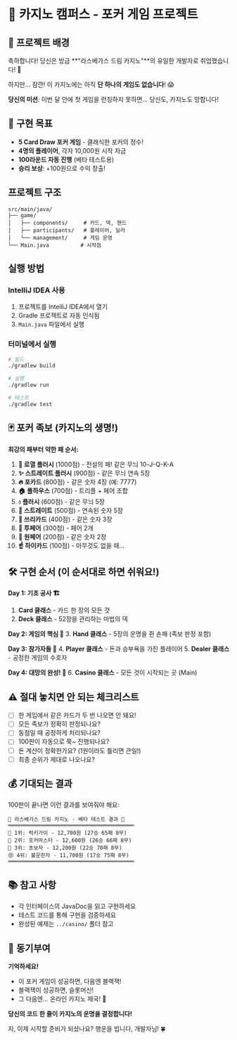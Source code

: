 # 🎰 카지노 캠퍼스 - 포커 게임 프로젝트

## 🚨 프로젝트 배경
축하합니다! 당신은 방금 **"라스베가스 드림 카지노"**의 유일한 개발자로 취업했습니다! 🎉

하지만... 잠깐! 이 카지노에는 아직 **단 하나의 게임도 없습니다**! 😱

**당신의 미션**: 이번 달 안에 첫 게임을 런칭하지 못하면... 당신도, 카지노도 망합니다!

## 🎯 구현 목표
- **5 Card Draw 포커 게임** - 클래식한 포커의 정수!
- **4명의 플레이어**, 각자 10,000원 시작 자금
- **100라운드 자동 진행** (베타 테스트용)
- **승리 보상**: +100원으로 수익 창출!

## 프로젝트 구조
```
src/main/java/
├── game/
│   ├── components/     # 카드, 덱, 핸드
│   ├── participants/   # 플레이어, 딜러
│   └── management/     # 게임 운영
└── Main.java          # 시작점
```

## 실행 방법

### IntelliJ IDEA 사용
1. 프로젝트를 IntelliJ IDEA에서 열기
2. Gradle 프로젝트로 자동 인식됨
3. `Main.java` 파일에서 실행

### 터미널에서 실행
```bash
# 빌드
./gradlew build

# 실행
./gradlew run

# 테스트
./gradlew test
```

## 🃏 포커 족보 (카지노의 생명!)

**최강의 패부터 약한 패 순서:**

1. **🌟 로열 플러시** (1000점) - 전설의 패! 같은 무늬 10-J-Q-K-A
2. **✨ 스트레이트 플러시** (900점) - 같은 무늬 연속 5장
3. **🔥 포카드** (800점) - 같은 숫자 4장 (예: 7777)
4. **🏠 풀하우스** (700점) - 트리플 + 페어 조합
5. **💧 플러시** (600점) - 같은 무늬 5장
6. **📏 스트레이트** (500점) - 연속된 숫자 5장
7. **🎯 쓰리카드** (400점) - 같은 숫자 3장
8. **👥 투페어** (300점) - 페어 2개
9. **👤 원페어** (200점) - 같은 숫자 2장
10. **☝️ 하이카드** (100점) - 아무것도 없을 때...

## 🛠️ 구현 순서 (이 순서대로 하면 쉬워요!)

**Day 1: 기초 공사 🏗️**
1. **Card 클래스** - 카드 한 장의 모든 것
2. **Deck 클래스** - 52장을 관리하는 마법의 덱

**Day 2: 게임의 핵심 🎯**
3. **Hand 클래스** - 5장의 운명을 쥔 손패 (족보 판정 포함)

**Day 3: 참가자들 🧠**
4. **Player 클래스** - 돈과 승부욕을 가진 플레이어
5. **Dealer 클래스** - 공정한 게임의 수호자

**Day 4: 대망의 완성! 🎉**
6. **Casino 클래스** - 모든 것이 시작되는 곳 (Main)

## ⚠️ 절대 놓치면 안 되는 체크리스트

- [ ] 한 게임에서 같은 카드가 두 번 나오면 안 돼요!
- [ ] 모든 족보가 정확히 판정되나요?
- [ ] 동점일 때 공정하게 처리되나요?
- [ ] 100판이 자동으로 쭉~ 진행되나요?
- [ ] 돈 계산이 정확한가요? (1원이라도 틀리면 큰일!)
- [ ] 최종 순위가 제대로 나오나요?

## 💰 기대되는 결과

100판이 끝나면 이런 결과를 보여줘야 해요:

```
🎰 라스베가스 드림 카지노 - 베타 테스트 결과 🎰
════════════════════════════════════════
🥇 1위: 럭키가이 - 12,700원 (27승 65패 8무)
🥈 2위: 포커마스터 - 12,600원 (26승 66패 8무)
🥉 3위: 초보자 - 12,200원 (22승 70패 8무)
😢 4위: 불운한자 - 11,700원 (17승 75패 8무)
════════════════════════════════════════
```

## 📚 참고 사항
- 각 인터페이스의 JavaDoc을 읽고 구현하세요
- 테스트 코드를 통해 구현을 검증하세요
- 완성된 예제는 `../casino/` 폴더 참고

## 💪 동기부여
**기억하세요!**
- 이 포커 게임이 성공하면, 다음엔 블랙잭!
- 블랙잭이 성공하면, 슬롯머신!
- 그 다음엔... 온라인 카지노 제국! 💎

**당신의 코드 한 줄이 카지노의 운명을 결정합니다!**

자, 이제 시작할 준비가 되셨나요? 행운을 빕니다, 개발자님! 🍀